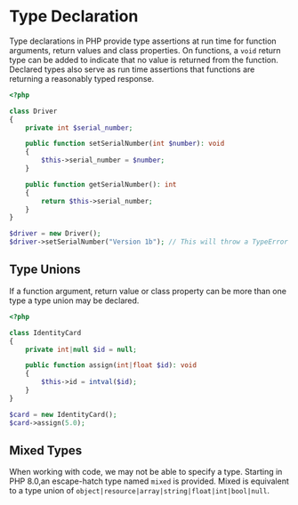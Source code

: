 # Type Declaration

Type declarations in PHP provide type assertions at run time for function arguments, return values and class properties.
On functions, a `void` return type can be added to indicate that no value is returned from the function.
Declared types also serve as run time assertions that functions are returning a reasonably typed response.

```php
<?php

class Driver
{
    private int $serial_number;

    public function setSerialNumber(int $number): void
    {
        $this->serial_number = $number;
    }

    public function getSerialNumber(): int
    {
        return $this->serial_number; 
    }
}

$driver = new Driver();
$driver->setSerialNumber("Version 1b"); // This will throw a TypeError
```

## Type Unions

If a function argument, return value or class property can be more than one type a type union may be declared.

```php
<?php

class IdentityCard
{
    private int|null $id = null;

    public function assign(int|float $id): void
    {
        $this->id = intval($id);
    }
}

$card = new IdentityCard();
$card->assign(5.0);
```

## Mixed Types

When working with code, we may not be able to specify a type.
Starting in PHP 8.0,an escape-hatch type named `mixed` is provided.
Mixed is equivalent to a type union of `object|resource|array|string|float|int|bool|null`.
